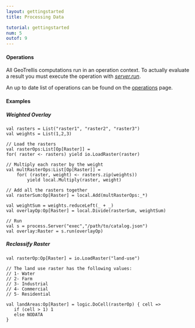 ```yaml
---
layout: gettingstarted
title: Processing Data

tutorial: gettingstarted
num: 5
outof: 9
---
```


#### Operations

All GeoTrellis computations run in an operation context. To actually
evaluate a result you must execute the operation with
[*server.run*](http://geotrellis.github.com/scaladocs/latest/#geotrellis.process.Server).

An up to date list of operations can be found on the
[operations]({{site.baseurl}}/operations/rasterops.html) page.

#### Examples

##### Weighted Overlay

    val rasters = List("raster1", "raster2", "raster3")
    val weights = List(1,2,3)

    // Load the rasters
    val rasterOps:List[Op[Raster]] =
    for( raster <- rasters) yield io.LoadRaster(raster)

    // Multiply each raster by the weight
    val multRasterOps:List[Op[Raster]] =
        for( (raster, weight) <- rasters.zip(weights))
            yield local.Multiply(raster, weight)

    // Add all the rasters together
    val rasterSum:Op[Raster] = local.Add(multRasterOps:_*)

    val weightSum = weights.reduceLeft(_ + _)
    val overlayOp:Op[Raster] = local.Divide(rasterSum, weightSum)

    // Run
    val s = process.Server("exec","/path/to/catalog.json")
    val overlay:Raster = s.run(overlayOp)

##### Reclassify Raster

    val rasterOp:Op[Raster] = io.LoadRaster("land-use")

    // The land use raster has the following values:
    // 1- Water
    // 2- Farm
    // 3- Industrial
    // 4- Commercial
    // 5- Residential

    val landAreas:Op[Raster] = logic.DoCell(rasterOp) { cell =>
       if (cell > 1) 1
       else NODATA
    }
